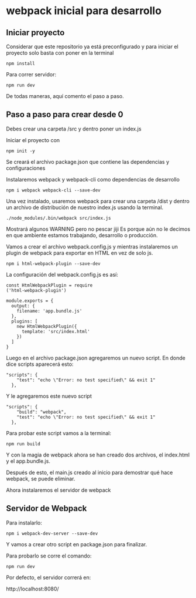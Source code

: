 # webpack inicial para desarrollo

## Iniciar proyecto
Considerar que este repositorio ya está preconfigurado y para iniciar el proyecto solo basta con poner en la terminal

`npm install`

Para correr servidor:

`npm run dev`

De todas maneras, aquí comento el paso a paso.

## Paso a paso para crear desde 0

Debes crear una carpeta /src y dentro poner un index.js

Iniciar el proyecto con

`npm init -y`

Se creará el archivo package.json que contiene las dependencias y configuraciones

Instalaremos webpack y webpack-cli como dependencias de desarrollo

`npm i webpack webpack-cli --save-dev`

Una vez instalado, usaremos webpack para crear una carpeta /dist y dentro un archivo de distribución de nuestro index.js usando la terminal.

`./node_modules/.bin/webpack src/index.js`

Mostrará algunos WARNING pero no pescar jiji
Es porque aún no le decimos en que ambiente estamos trabajando, desarrollo o producción.

Vamos a crear el archivo webpack.config.js y mientras instalaremos un plugin de webpack para exportar en HTML en vez de solo js.

`npm i html-webpack-plugin --save-dev`

La configuración del webpack.config.js es así:

    const HtmlWebpackPlugin = require
    ('html-webpack-plugin')
    
    module.exports = {
      output: {
        filename: 'app.bundle.js'
      },
      plugins: [
        new HtmlWebpackPlugin({
          template: 'src/index.html'
        })
      ]
    }


Luego en el archivo package.json agregaremos un nuevo script. En donde dice scripts aparecerá esto:

    "scripts": {
        "test": "echo \"Error: no test specified\" && exit 1"
      },


Y le agregaremos este nuevo script

    "scripts": {
        "build": "webpack",
        "test": "echo \"Error: no test specified\" && exit 1"
      },


Para probar este script vamos a la terminal:

`npm run build`

Y con la magia de webpack ahora se han creado dos archivos, el index.html y el app.bundle.js.

Después de esto, el main.js creado al inicio para demostrar qué hace webpack, se puede eliminar.

Ahora instalaremos el servidor de webpack

## Servidor de Webpack

Para instalarlo:

`npm i webpack-dev-server --save-dev`

Y vamos a crear otro script en package.json para finalizar.

Para probarlo se corre el comando:

`npm run dev`

Por defecto, el servidor correrá en:

http://localhost:8080/
